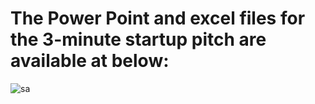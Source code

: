 # The Power Point and excel files for the 3-minute startup pitch are available at below:

![sa](https://i.stack.imgur.com/HYUl9.png)
